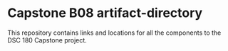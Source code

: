 # Capstone B08 artifact-directory

This repository contains links and locations for all the components to the DSC 180 Capstone project.
